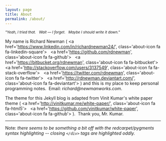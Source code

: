 ```yaml
---
layout: page
title: About
permalink: /about/
---
```


<span style='font-size: smaller;'>*&quot;Yeah, I tried that.&nbsp;&nbsp;&nbsp;Wait &mdash; I forget.&nbsp;&nbsp;&nbsp;Maybe I should write it down.&quot;*</span>

My name is Richard Newman (
<a href='https://www.linkedin.com/in/richardnewman24/', class='about-icon fa fa-linkedin-square'></a>&nbsp;&nbsp;
<a href='https://github.com/rdnewman',                  class='about-icon fa fa-github'></a>&nbsp;&nbsp;
<a href='https://bitbucket.org/rdnewman',               class='about-icon fa fa-bitbucket'></a>&nbsp;&nbsp;
<a href='http://stackoverflow.com/users/3137549',       class='about-icon fa fa-stack-overflow'></a>&nbsp;&nbsp;
<a href='https://twitter.com/rdnewman',                 class='about-icon fa fa-twitter'></a>&nbsp;&nbsp;
<a href='http://rdnewman.deviantart.com/',              class='about-icon fa fa-deviantart'></a>
) and this is my place to keep personal programming notes.&nbsp;&nbsp;Email: *richa<span style='text-decoration:none;'>rd&#64;ne</span>wmanwor<span style='text-decoration:none;'>ks.co</span>m*.

The theme for this Jekyll blog is adapted from Vinit Kumar's white paper theme (
<a href='http://vinitkumar.me/white-paper/',         class='about-icon fa fa-html5'></a>&nbsp;&nbsp;
<a href='https://github.com/vinitkumar/white-paper', class='about-icon fa fa-github'></a>
).&nbsp;&nbsp;Thank you, Mr. Kumar.

----

Note: *there seems to be something a bit off with the redcarpet/pygments syntax highlighting -- closing `</div>` tags are highlighted oddly.*
